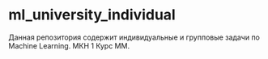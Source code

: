 # ml_university_individual
Данная репозитория содержит индивидуальные и групповые задачи по Machine Learning. МКН 1 Курс ММ.
